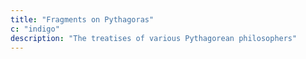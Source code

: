 ```yaml
---
title: "Fragments on Pythagoras"
c: "indigo"
description: "The treatises of various Pythagorean philosophers"
---
```


